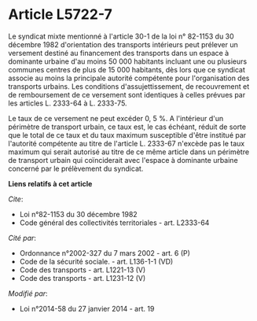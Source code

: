 # Article L5722-7

Le syndicat mixte mentionné à l'article 30-1 de la loi n° 82-1153 du 30 décembre 1982 d'orientation des transports intérieurs
peut prélever un versement destiné au financement des transports dans un espace à dominante urbaine d'au moins 50 000
habitants incluant une ou plusieurs communes centres de plus de 15 000 habitants, dès lors que ce syndicat associe au moins
la principale autorité compétente pour l'organisation des transports urbains. Les conditions d'assujettissement, de
recouvrement et de remboursement de ce versement sont identiques à celles prévues par les articles L. 2333-64 à L. 2333-75. 

Le taux de ce versement ne peut excéder 0, 5 %. A l'intérieur d'un périmètre de transport urbain, ce taux est, le cas
échéant, réduit de sorte que le total de ce taux et du taux maximum susceptible d'être institué par l'autorité compétente au
titre de l'article L. 2333-67 n'excède pas le taux maximum qui serait autorisé au titre de ce même article dans un périmètre
de transport urbain qui coïnciderait avec l'espace à dominante urbaine concerné par le prélèvement du syndicat.

**Liens relatifs à cet article**

_Cite_:

  - Loi n°82-1153 du 30 décembre 1982
  - Code général des collectivités territoriales - art. L2333-64

_Cité par_:

  - Ordonnance n°2002-327 du 7 mars 2002 - art. 6 (P)
  - Code de la sécurité sociale. - art. L136-1-1 (VD)
  - Code des transports - art. L1221-13 (V)
  - Code des transports - art. L1231-12 (V)

_Modifié par_:

  - Loi n°2014-58 du 27 janvier 2014 - art. 19
